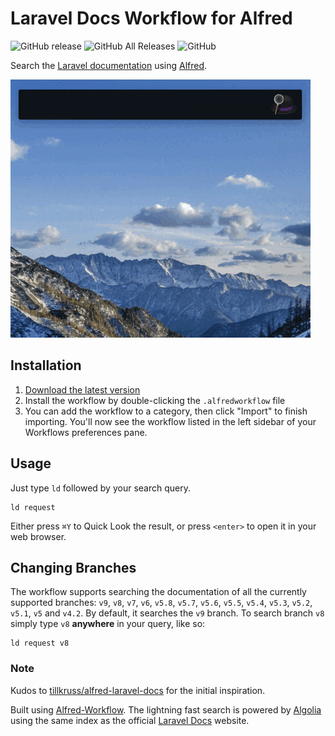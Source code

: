 # Laravel Docs Workflow for Alfred

![GitHub release](https://img.shields.io/github/release/techouse/alfred-laravel-docs.svg)
![GitHub All Releases](https://img.shields.io/github/downloads/techouse/alfred-laravel-docs/total.svg)
![GitHub](https://img.shields.io/github/license/techouse/alfred-laravel-docs.svg)

Search the [Laravel documentation](https://laravel.com/docs) using [Alfred](https://www.alfredapp.com/).

![demo](demo.gif)

## Installation

1. [Download the latest version](https://github.com/techouse/alfred-laravel-docs/releases/latest)
2. Install the workflow by double-clicking the `.alfredworkflow` file
3. You can add the workflow to a category, then click "Import" to finish importing. You'll now see the workflow listed in the left sidebar of your Workflows preferences pane.

## Usage

Just type `ld` followed by your search query.

```
ld request
```

Either press `⌘Y` to Quick Look the result, or press `<enter>` to open it in your web browser.

## Changing Branches

The workflow supports searching the documentation of all the currently supported branches: `v9`, `v8`, `v7`, `v6`, `v5.8`, `v5.7`, `v5.6`, `v5.5`, `v5.4`, `v5.3`, `v5.2`, `v5.1`, `v5` and `v4.2`.
By default, it searches the `v9` branch. To search branch `v8` simply type `v8` **anywhere** in your query, like so:

```
ld request v8
```

### Note

Kudos to [tillkruss/alfred-laravel-docs](https://github.com/tillkruss/alfred-laravel-docs) for the initial inspiration.

Built using [Alfred-Workflow](https://github.com/deanishe/alfred-workflow).
The lightning fast search is powered by [Algolia](https://www.algolia.com) using the same index as the official [Laravel Docs](https://laravel.com/docs/) website.